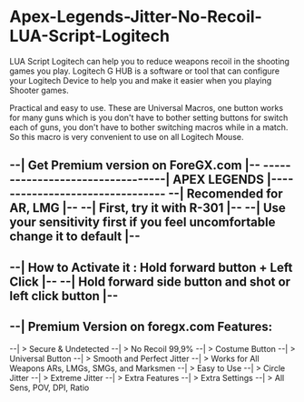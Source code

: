 # Apex-Legends-Jitter-No-Recoil-LUA-Script-Logitech
LUA Script Logitech can help you to reduce weapons recoil in the shooting games you play. Logitech G HUB is a software or tool that can configure your Logitech Device to help you and make it easier when you playing Shooter games.

﻿Practical and easy to use. These are Universal Macros, one button works for many guns which is you don't have to bother setting buttons for switch each of guns, you don't have to bother switching macros while in a match. So this macro is very convenient to use on all Logitech Mouse.

--| Get Premium version on ForeGX.com |--
---------------------------------| APEX LEGENDS |--------------------------------
--| Recomended for AR, LMG                                                    |--
--| First, try it with R-301                                                  |--
--| Use your sensitivity first if you feel uncomfortable change it to default |--
---------------------------------------------------------------------------------
--| How to Activate it : Hold forward button + Left Click                     |--
--| Hold forward side button and shot or left click button                    |--
---------------------------------------------------------------------------------

--| Premium Version on foregx.com Features:
---------------------------------------------------------------------------------
--| > Secure & Undetected
--| > No Recoil 99,9%
--| > Costume Button
--| > Universal Button
--| > Smooth and Perfect Jitter
--| > Works for All Weapons ARs, LMGs, SMGs, and Marksmen
--| > Easy to Use
--| > Circle Jitter
--| > Extreme Jitter
--| > Extra Features
--| > Extra Settings
--| > All Sens, POV, DPI, Ratio
